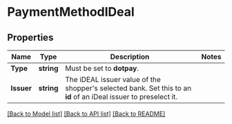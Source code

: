 # PaymentMethodIDeal

## Properties

Name | Type | Description | Notes
------------ | ------------- | ------------- | -------------
**Type** | **string** | Must be set to **dotpay**. | 
**Issuer** | **string** | The iDEAL issuer value of the shopper&#39;s selected bank. Set this to an **id** of an iDeal issuer to preselect it. | 

[[Back to Model list]](../README.md#documentation-for-models) [[Back to API list]](../README.md#documentation-for-api-endpoints) [[Back to README]](../README.md)


